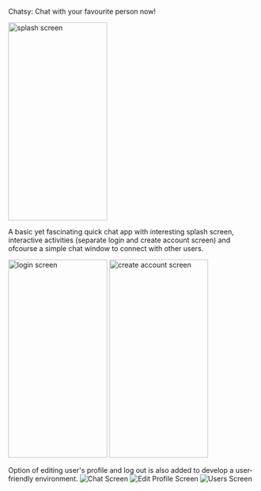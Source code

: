 Chatsy: Chat with your favourite person now!

<img src="https://user-images.githubusercontent.com/66664643/129386022-62a52f41-4145-465b-8af2-6a1c9fd7d458.png" alt="splash screen" width="200" height="400">


A basic yet fascinating quick chat app with interesting splash screen, interactive activities (separate login and create account screen) and ofcourse a simple chat window to connect with other users.

<img src="https://user-images.githubusercontent.com/66664643/129386019-4cdba32c-4f44-485f-9fc0-a37b93424425.png" alt="login screen" width="200" height="400">
<img src="https://user-images.githubusercontent.com/66664643/129386014-0afba36e-23a9-4e0f-a54e-912927a80ebc.png" alt="create account screen" width="200" height="400">



Option of editing user's profile and log out is also added to develop a user-friendly environment.
![Chat Screen](https://user-images.githubusercontent.com/66664643/129386257-0d4998ff-6f30-44ff-8bba-69565b24143a.png)
![Edit Profile Screen](https://user-images.githubusercontent.com/66664643/129386266-169f25ca-ba2a-49f2-85aa-ecd8ec5897b5.png)
![Users Screen](https://user-images.githubusercontent.com/66664643/129386521-667f3978-a5d1-41bc-ab1f-92e7f5a35c39.png)



